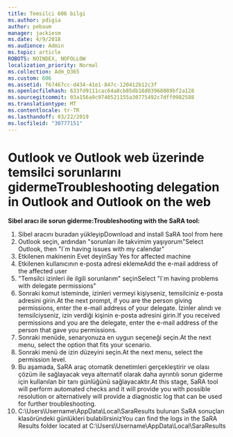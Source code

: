 ```yaml
---
title: Temsilci 606 bilgi
ms.author: pdigia
author: pebaum
manager: jackiesm
ms.date: 4/9/2018
ms.audience: Admin
ms.topic: article
ROBOTS: NOINDEX, NOFOLLOW
localization_priority: Normal
ms.collection: Adm_O365
ms.custom: 606
ms.assetid: f67467cc-d434-41e1-847c-120412b12c3f
ms.openlocfilehash: 633fd9111cac64a8cb85db18d03968089bf2a128
ms.sourcegitcommit: 03a156a9c9740521155a30775492c7dff0982588
ms.translationtype: MT
ms.contentlocale: tr-TR
ms.lasthandoff: 03/22/2019
ms.locfileid: "30777151"
---
```

# <a name="troubleshooting-delegation-in-outlook-and-outlook-on-the-web"></a><span data-ttu-id="70d9d-102">Outlook ve Outlook web üzerinde temsilci sorunlarını giderme</span><span class="sxs-lookup"><span data-stu-id="70d9d-102">Troubleshooting delegation in Outlook and Outlook on the web</span></span>

<span data-ttu-id="70d9d-103">**Sibel aracı ile sorun giderme:**</span><span class="sxs-lookup"><span data-stu-id="70d9d-103">**Troubleshooting with the SaRA tool:**</span></span>

1. <span data-ttu-id="70d9d-104">Sibel aracını buradan yükleyip</span><span class="sxs-lookup"><span data-stu-id="70d9d-104">Download and install SaRA tool from here</span></span>
1. <span data-ttu-id="70d9d-105">Outlook seçin, ardından "sorunları ile takvimim yaşıyorum"</span><span class="sxs-lookup"><span data-stu-id="70d9d-105">Select Outlook, then "I\`m having issues with my calendar"</span></span>
1. <span data-ttu-id="70d9d-106">Etkilenen makinenin Evet deyin</span><span class="sxs-lookup"><span data-stu-id="70d9d-106">Say Yes for affected machine</span></span>
1. <span data-ttu-id="70d9d-107">Etkilenen kullanıcının e-posta adresi ekleme</span><span class="sxs-lookup"><span data-stu-id="70d9d-107">Add the e-mail address of the affected user</span></span>
1. <span data-ttu-id="70d9d-108">"Temsilci izinleri ile ilgili sorunlarım" seçin</span><span class="sxs-lookup"><span data-stu-id="70d9d-108">Select "I\`m having problems with delegate permissions"</span></span>
1. <span data-ttu-id="70d9d-109">Sonraki komut isteminde, izinleri vermeyi kişiyseniz, temsilciniz e-posta adresini girin.</span><span class="sxs-lookup"><span data-stu-id="70d9d-109">At the next prompt, if you are the person giving permissions, enter the e-mail address of your delegate.</span></span> <span data-ttu-id="70d9d-110">İzinler alındı ve temsilciyseniz, izin verdiği kişinin e-posta adresini girin.</span><span class="sxs-lookup"><span data-stu-id="70d9d-110">If you received permissions and you are the delegate, enter the e-mail address of the person that gave you permissions.</span></span>
1. <span data-ttu-id="70d9d-111">Sonraki menüde, senaryonuza en uygun seçeneği seçin.</span><span class="sxs-lookup"><span data-stu-id="70d9d-111">At the next menu, select the option that fits your scenario.</span></span> 
1. <span data-ttu-id="70d9d-112">Sonraki menü de izin düzeyini seçin.</span><span class="sxs-lookup"><span data-stu-id="70d9d-112">At the next menu, select the permission level.</span></span>
1. <span data-ttu-id="70d9d-113">Bu aşamada, SaRA araç otomatik denetimleri gerçekleştirir ve olası çözüm ile sağlayacak veya alternatif olarak daha ayrıntılı sorun giderme için kullanılan bir tanı günlüğünü sağlayacaktır.</span><span class="sxs-lookup"><span data-stu-id="70d9d-113">At this stage, SaRA tool will perform automated checks and it will provide you with possible resolution or alternatively will provide a diagnostic log that can be used for further troubleshooting.</span></span>
1. <span data-ttu-id="70d9d-114">C:\Users\Username\AppData\Local\SaraResults bulunan SaRA sonuçları klasöründeki günlükleri bulabilirsiniz</span><span class="sxs-lookup"><span data-stu-id="70d9d-114">You can find the logs in the SaRA Results folder located at C:\Users\Username\AppData\Local\SaraResults</span></span>